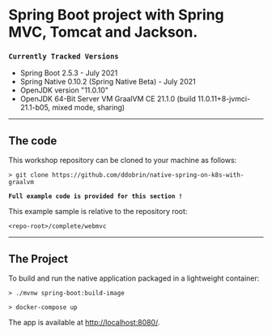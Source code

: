 # Spring Boot project with Spring MVC, Tomcat and Jackson.

### `Currently Tracked Versions`
* Spring Boot 2.5.3 - July 2021
* Spring Native 0.10.2 (Spring Native Beta) - July 2021
* OpenJDK version "11.0.10"
* OpenJDK 64-Bit Server VM GraalVM CE 21.1.0 (build 11.0.11+8-jvmci-21.1-b05, mixed mode, sharing)
----
## The code

This workshop repository can be cloned to your machine as follows:
```shell
> git clone https://github.com/ddobrin/native-spring-on-k8s-with-graalvm
```

**`Full example code is provided for this section !`**

This example sample is relative to the repository root:
```shell
<repo-root>/complete/webmvc
```
----
## The Project

To build and run the native application packaged in a lightweight container:
```shell
> ./mvnw spring-boot:build-image

> docker-compose up
```

The app is available at [http://localhost:8080/](http://localhost:8080/).

